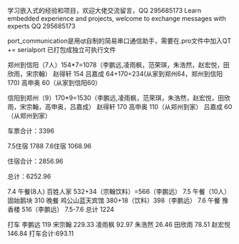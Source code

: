学习嵌入式的经验和项目，欢迎大佬交流留言，QQ 295685173
Learn embedded experience and projects, welcome to exchange messages with experts QQ 295685173

port_communication是用qt自制的简易串口通信助手，需要在.pro文件中加入QT += serialport
已打包成独立可执行文件



郑州到信阳（7人）154*7=1078（李鹏远,凌雨枫，范荣琪，朱浩然，赵宏悦，田欣雨，宋宗翰）
赵得轩 154
吕嘉成 64+170=234(从家到郑州64，郑州到信阳170)
高申奥 60（从家到信阳60）

信阳到郑州（9）170*9=1530（李鹏远,凌雨枫，范荣琪，朱浩然，赵宏悦，田欣雨，宋宗翰，高申奥，吕嘉成）
赵得轩 170
高申奥 110（从郑州到家）
吕嘉成 60（从郑州到家）

车票合计：3396

7.5住宿 1788 
7.6住宿 1068.96

住宿合计：2856.96

总计：6252.96

7.4 午餐(8人) 百姓人家 532+34（宗翰饮料）=566（李鹏远）
7.5 午餐（10人）固始鹅块 310
晚餐 鸡公山蓝天宾馆 380+18（饮料）398（李鹏远）
7.6 午餐 豫香楼 516（李鹏远）
7.5-7.6 总计 1224

打车
李鹏远 119
宋宗翰 229.33
凌雨枫 92.97
朱浩然 26.46
田欣雨 78.51
赵宏悦 146.84
打车合计:693.11

